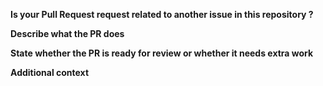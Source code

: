 **Is your Pull Request request related to another issue in this repository ?**

<!-- _If so please link to other issues and PRs as appropriate_ -->

**Describe what the PR does**

<!-- _A clear and concise description of what the PR does. Feel free to use bulletpoints and checkboxes if needed [...]_ -->

**State whether the PR is ready for review or whether it needs extra work**

<!-- _If you are still working on it and just setting it up for later review, or if it's ready to be reviewed for merging_ -->

**Additional context**

<!-- Add any other context or screenshots about the PR. -->
